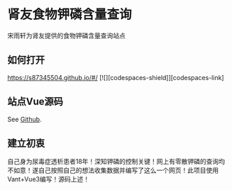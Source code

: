 # 肾友食物钾磷含量查询

宋雨轩为肾友提供的食物钾磷含量查询站点

## 如何打开

https://s87345504.github.io/#/
[![][codespaces-shield]][codespaces-link]

## 站点Vue源码

See [Github](https://github.com/s87345504/s87345504.github.io/tree/main/foodquery-reconfig).



## 建立初衷

自己身为尿毒症透析患者18年！深知钾磷的控制关键！网上有零散钾磷的查询均不如意！遂自己按照自己的想法收集数据并编写了这么一个网页！此项目使用Vant+Vue3编写！源码上述！


